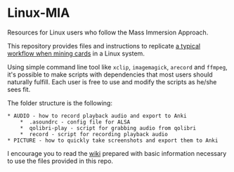 # Linux-MIA
Resources for Linux users who follow the Mass Immersion Approach.

This repository provides files and instructions to replicate [a typical workflow
when mining cards](https://www.youtube.com/watch?v=CfvDKgNUSi8) in a Linux
system.

Using simple command line tool like `xclip`, `imagemagick`, `arecord` and
`ffmpeg`, it's possible to make scripts with dependencies that most users
should naturally fulfill. Each user is free to use and modify the scripts as
he/she sees fit.

The folder structure is the following:

    * AUDIO - how to record playback audio and export to Anki
        *  .asoundrc - config file for ALSA
        *  qolibri-play - script for grabbing audio from qolibri
        *  record - script for recording playback audio
    * PICTURE - how to quickly take screenshots and export them to Anki

I encourage you to read the [wiki](https://github.com/edulim/Linux-MIA/wiki) 
prepared with basic information necessary to use the files provided in this
repo.
